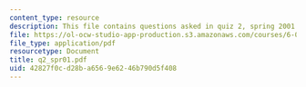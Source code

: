 ```yaml
---
content_type: resource
description: This file contains questions asked in quiz 2, spring 2001.
file: https://ol-ocw-studio-app-production.s3.amazonaws.com/courses/6-012-microelectronic-devices-and-circuits-fall-2005/42827f0cd28ba6569e6246b790d5f408_q2_spr01.pdf
file_type: application/pdf
resourcetype: Document
title: q2_spr01.pdf
uid: 42827f0c-d28b-a656-9e62-46b790d5f408
---
```

